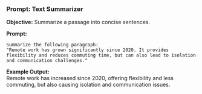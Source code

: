 ### **Prompt: Text Summarizer**

**Objective:** Summarize a passage into concise sentences.

**Prompt:**
```
Summarize the following paragraph:
"Remote work has grown significantly since 2020. It provides flexibility and reduces commuting time, but can also lead to isolation and communication challenges."
```

**Example Output:**\
Remote work has increased since 2020, offering flexibility and less commuting, but also causing isolation and communication issues. 
